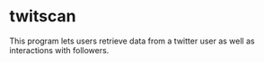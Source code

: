 # twitscan

This program lets users retrieve data from a twitter user as well as interactions with followers.
